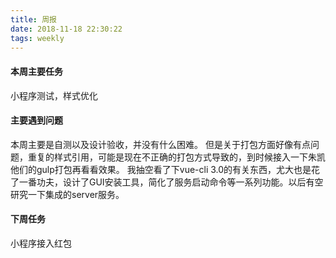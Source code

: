 ```yaml
---
title: 周报
date: 2018-11-18 22:30:22
tags: weekly
---
```


#### 本周主要任务

小程序测试，样式优化

#### 主要遇到问题

本周主要是自测以及设计验收，并没有什么困难。
但是关于打包方面好像有点问题，重复的样式引用，可能是现在不正确的打包方式导致的，到时候接入一下朱凯他们的gulp打包再看看效果。
我抽空看了下vue-cli 3.0的有关东西，尤大也是花了一番功夫，设计了GUI安装工具，简化了服务启动命令等一系列功能。以后有空研究一下集成的server服务。

#### 下周任务

小程序接入红包
